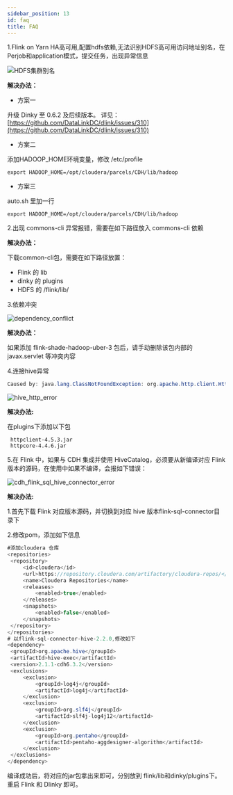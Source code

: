 ```yaml
---
sidebar_position: 13
id: faq
title: FAQ
---
```


1.Flink on Yarn HA高可用,配置hdfs依赖,无法识别HDFS高可用访问地址别名，在Perjob和application模式，提交任务，出现异常信息

![HDFS集群别名](http://www.aiwenmo.com/dinky/dev/docs/HDFS%E9%9B%86%E7%BE%A4%E5%88%AB%E5%90%8D.png)

**解决办法：**

- 方案一

升级 Dinky 至 0.6.2 及后续版本。
详见：[https://github.com/DataLinkDC/dlink/issues/310](https://github.com/DataLinkDC/dlink/issues/310)
- 方案二

添加HADOOP_HOME环境变量，修改 /etc/profile
``` shell
export HADOOP_HOME=/opt/cloudera/parcels/CDH/lib/hadoop
```

- 方案三

auto.sh 里加一行
``` shell
export HADOOP_HOME=/opt/cloudera/parcels/CDH/lib/hadoop
```

2.出现 commons-cli 异常报错，需要在如下路径放入 commons-cli 依赖

**解决办法：**

下载common-cli包，需要在如下路径放置：
- Flink 的 lib
- dinky 的 plugins
- HDFS 的 /flink/lib/

3.依赖冲突

![dependency_conflict](http://www.aiwenmo.com/dinky/docs/zh-CN/faq/dependency_conflict.png)

**解决办法：**

如果添加 flink-shade-hadoop-uber-3 包后，请手动删除该包内部的javax.servlet 等冲突内容

4.连接hive异常

``` java
Caused by: java.lang.ClassNotFoundException: org.apache.http.client.HttpClient
```

![hive_http_error](http://www.aiwenmo.com/dinky/docs/zh-CN/faq/hive_http_error.png)

**解决办法:** 

在plugins下添加以下包

```
 httpclient-4.5.3.jar
 httpcore-4.4.6.jar
```



5.在 Flink 中，如果与 CDH 集成并使用 HiveCatalog，必须要从新编译对应 Flink 版本的源码，在使用中如果不编译，会报如下错误：

![cdh_flink_sql_hive_connector_error](http://www.aiwenmo.com/dinky/docs/zh-CN/faq/cdh_flink_sql_hive_connector_error.jpg)

**解决办法:** 

  1.首先下载 Flink 对应版本源码，并切换到对应 hive 版本flink-sql-connector目录下

  2.修改pom，添加如下信息

   ```java
#添加cloudera 仓库
<repositories>
    <repository>
        <id>cloudera</id>
        <url>https://repository.cloudera.com/artifactory/cloudera-repos/</url>
        <name>Cloudera Repositories</name>
        <releases>
            <enabled>true</enabled>
        </releases>
        <snapshots>
            <enabled>false</enabled>
        </snapshots>
    </repository>
</repositories>
# 以flink-sql-connector-hive-2.2.0,修改如下
<dependency>
	<groupId>org.apache.hive</groupId>
	<artifactId>hive-exec</artifactId>
	<version>2.1.1-cdh6.3.2</version>
	<exclusions>
		<exclusion>
			<groupId>log4j</groupId>
			<artifactId>log4j</artifactId>
		</exclusion>
		<exclusion>
			<groupId>org.slf4j</groupId>
			<artifactId>slf4j-log4j12</artifactId>
		</exclusion>
		<exclusion>
			<groupId>org.pentaho</groupId>
			<artifactId>pentaho-aggdesigner-algorithm</artifactId>
		</exclusion>
	</exclusions>
</dependency>
   ```

 编译成功后，将对应的jar包拿出来即可，分别放到 flink/lib和dinky/plugins下。重启 Flink 和 Dlinky 即可。

